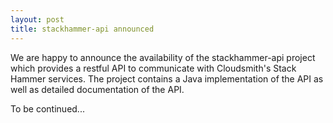 ```yaml
---
layout: post
title: stackhammer-api announced
---
```

We are happy to announce the availability of the stackhammer-api project which provides a restful API to
communicate with Cloudsmith's Stack Hammer services. The project contains a Java implementation of the API as well as detailed documentation of the API.

To be continued...

